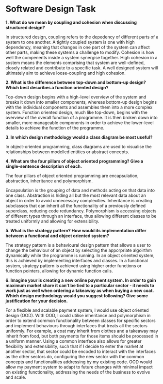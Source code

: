 # Software Design Task

**1. What do we mean by coupling and cohesion when discussing structured design?**

In structured design, coupling refers to the depedency of different parts of a system to one another. A tightly coupled system is one with high dependency, meaning that changes in one part of the system can affect other parts, making these systems a challenge to modify. 
Cohesion is how well the compenents inside a system synergise together. High cohesion in a system means the elements comprising that system are well-defined, closely related and contribute to a specific task.
A well designed system will ultimately aim to achieve loose-coupling and high cohesion.

**2. What is the difference between top-down and bottom-up design? Which best describes a function oriented design?**

Top-down design begins with a high-level overview of the system and breaks it down into smaller components, whereas bottom-up design begins with the individual components and assembles them into a more complex system. 
Function oriented design, much like top-down, begins with the overview of the overall function of a programme. It is then broken down into smaller, more manageable components in order to achieve the lower-level details to achieve the function of the programme.


**3. In which design methodology would a class diagram be most useful?**

In object-oriented programming, class diagrams are used to visualise the relationships between modelled entities or abstract concepts.

**4. What are the four pillars of object oriented programming? Give a single-sentence description of each.**

The four pillars of object oriented programming are encapsulation, abstraction, inheritance and polymorphism.

Encapsulation is the grouping of data and methods acting on that data into one class.
Abstraction is hiding all but the most relevant data about an object in order to avoid unnecessary complexities.
Inheritance is creating subclasses that can inherit all the functionality of a previously defined superclass, reducing code redundancy.
Polymorphism is accessing objects of different types through an interface, thus allowing different classes to be treated uniformly and allowing for extensibility. 

**5. What is the strategy pattern? How would its implementation differ between a functional and object oriented system?**

The strategy pattern is a behavioural design pattern that allows a user to change the behaviour of an object by selecting the apporpriate algoirthm dynamically while the programme is running. In an object oriented system, this is achieved by implementing interfaces and classes. In a functional system, strategy pattern is achieved using higher order functions or function pointers, allowing for dynamic function calls.

**6. Imagine your is creating a new online payment system. In order to gain maximum market share it can't be tied to a particular sector - it needs to work just as well when ordering a takeaway as when buying a new coat. Which design methodology would you suggest following? Give some justification for your decision.**

For a flexible and scalable payment system, I would use object oriented design (OOD). With OOD, I could utilise inheritance and polymorphism in order to extend common functionality between classes for specific sectors and implement behaviours through interfaces that treats all the sectors uniformly. For example, a coat may inherit from clothes and a takeaway may inherit from food, but both payments for those items should be processed in a uniform manner. Using a common interface also allows for greater flexibility and extensibility, such that if I decide to enter the market at another sector, that sector could be encoded to interact with the interfaces as the other sectors do, configuring the new sector with the common concepts and functionalities addressing by my existing code. OOD would allow my payment system to adapt to future changes with minimal impact on existing functionality, addressing the needs of the business to evolve and scale. 